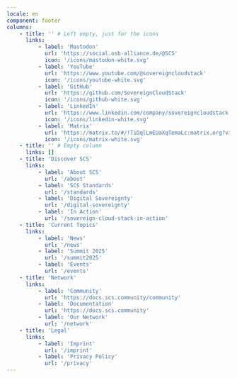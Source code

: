 ```yaml
---
locale: en
component: footer
columns:
    - title: '' # Left empty, just for the icons
      links:
          - label: 'Mastodon'
            url: 'https://social.osb-alliance.de/@SCS'
            icon: '/icons/mastodon-white.svg'
          - label: 'YouTube'
            url: 'https://www.youtube.com/@sovereigncloudstack'
            icon: '/icons/youtube-white.svg'
          - label: 'GitHub'
            url: 'https://github.com/SovereignCloudStack'
            icon: '/icons/github-white.svg'
          - label: 'LinkedIn'
            url: 'https://www.linkedin.com/company/sovereigncloudstack'
            icon: '/icons/linkedin-white.svg'
          - label: 'Matrix'
            url: 'https://matrix.to/#/!TiDqlLmEUaXqTemaLc:matrix.org?via=matrix.org'
            icon: '/icons/matrix-white.svg'
    - title: '' # Empty column
      links: []
    - title: 'Discover SCS'
      links:
          - label: 'About SCS'
            url: '/about'
          - label: 'SCS Standards'
            url: '/standards'
          - label: 'Digital Sovereignty'
            url: '/digital-sovereignty'
          - label: 'In Action'
            url: '/sovereign-cloud-stack-in-action'
    - title: 'Current Topics'
      links:
          - label: 'News'
            url: '/news'
          - label: 'Summit 2025'
            url: '/summit2025'
          - label: 'Events'
            url: '/events'
    - title: 'Network'
      links:
          - label: 'Community'
            url: 'https://docs.scs.community/community'
          - label: 'Documentation'
            url: 'https://docs.scs.community'
          - label: 'Our Network'
            url: '/network'
    - title: 'Legal'
      links:
          - label: 'Imprint'
            url: '/imprint'
          - label: 'Privacy Policy'
            url: '/privacy'
---
```


